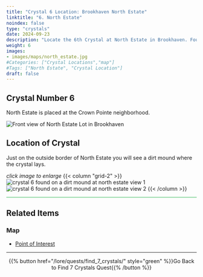 ```yaml
---
title: "Crystal 6 Location: Brookhaven North Estate"
linktitle: "6. North Estate"
noindex: false
type: "crystals"
date: 2024-09-23
description: "Locate the 6th Crystal at North Estate in Brookhaven. Found on a dirt mound just outside the estate's border. Continue your Crystal Quest!"
weight: 6
images:
- images/maps/north_estate.jpg
#Categories: ["Crystal Locations","map"]
#Tags: ["North Estate", "Crystal Location"]
draft: false
--- 
```


## Crystal Number 6

North Estate is placed at the Crown Pointe neighborhood. 

![Front view of North Estate Lot in Brookhaven](/images/maps/north_estate.jpg?width=400px)

## Location of Crystal

Just on the outside border of North Estate you will see a dirt mound where the crystal lays.

_click image to enlarge_
{{< column "grid-2" >}}
![crystal 6 found on a dirt mound at north estate view 1](/images/maps/crystals/crystal_6_on_dirt_mound_at_north_estate_1.png)
![crystal 6 found on a dirt mound at north estate view 2](/images/maps/crystals/crystal_6_on_dirt_mound_at_north_estate_2.png)
{{< /column >}}

<hr style="background-color: #28b44c" size=8>

## Related Items

### Map

- [Point of Interest](/map/poi/north-estate)

---

<div align="center">{{% button href="/lore/quests/find_7_crystals/" style="green" %}}Go Back to Find 7 Crystals Quest{{% /button %}}</div>

